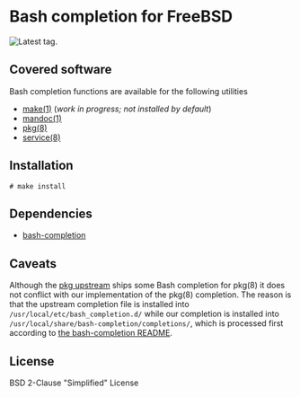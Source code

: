 # Bash completion for FreeBSD

![Latest tag.](https://img.shields.io/github/tag/0mp/bash-completion-freebsd.svg)

## Covered software

Bash completion functions are available for the following utilities

- [make(1)](https://www.freebsd.org/cgi/man.cgi?make) (*work in progress; not installed by default*)
- [mandoc(1)](https://www.freebsd.org/cgi/man.cgi?mandoc)
- [pkg(8)](https://www.freebsd.org/cgi/man.cgi?pkg)
- [service(8)](https://www.freebsd.org/cgi/man.cgi?service)

## Installation

```console
# make install
```

## Dependencies

- [bash-completion](https://github.com/scop/bash-completion)

## Caveats

Although the [pkg upstream](https://github.com/freebsd/pkg) ships some Bash
completion for pkg(8) it does not conflict with our implementation of the
pkg(8) completion. The reason is that the upstream completion file is installed
into `/usr/local/etc/bash_completion.d/` while our completion is installed into
`/usr/local/share/bash-completion/completions/`, which is processed first
according to
[the bash-completion README](https://github.com/scop/bash-completion/blob/master/README.md).

## License

BSD 2-Clause "Simplified" License
